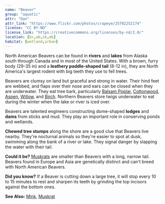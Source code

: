 ```yaml
---
name: "Beaver"
group: "aquatic"
attr: "Dan"
attr_link: "https://www.flickr.com/photos/crapeye/25702252174"
license: "CC BY-ND"
license_link: "https://creativecommons.org/licenses/by-nd/2.0/"
location: [bc,ab,sk,mb]
habitat: [wetland,urban]
---
```

North American Beavers can be found in **rivers** and **lakes** from Alaska south through Canada and in most of the United States. With a brown, furry body (29-35 in) and a **leathery paddle-shaped tail** (8-12 in), they are North America's largest rodent with big teeth they use to fell trees.

Beavers are clumsy on land but graceful and strong in water. Their hind feet are webbed, and flaps over their nose and ears can be closed when they are underwater. They eat tree bark, particularly [Balsam Poplar](/trees/balpop/), [Cottonwood](/trees/cotton/), [Aspen](/trees/aspen/), [Willow](/trees/willow/), and [Birch](/trees/birch/). Northern Beavers store twigs underwater to eat during the winter when the lake or river is iced over.

Beavers are talented engineers constructing dome-shaped **lodges** and **dams** from sticks and mud. They play an important role in conserving ponds and wetlands.

**Chewed tree stumps** along the shore are a good clue that Beavers live nearby. They're nocturnal animals so they're easier to spot at dusk, swimming along the bank of a river or lake. They signal danger by slapping the water with their tail.

**Could it be?** [Muskrats](/animals/muskrat/) are smaller than Beavers with a long, narrow tail. Beavers found in Europe and Asia are genetically distinct and can't breed with North American Beavers.

**Did you know?** If a Beaver is cutting down a large tree, it will stop every 10 to 15 minutes to rest and sharpen its teeth by grinding the top incisors against the bottom ones.

<!-- generated, do not edit -->
**See Also:**
[Mink](/animals/mink/),
[Muskrat](/animals/muskrat/)

